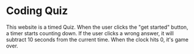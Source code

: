 # Coding Quiz

This website is a timed Quiz. When the user clicks the "get started" button, a timer starts counting down. If the user clicks a wrong answer, it will subtract 10 seconds from the current time. When the clock hits 0, it's game over.
